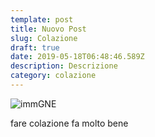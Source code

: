 ```yaml
---
template: post
title: Nuovo Post
slug: Colazione
draft: true
date: 2019-05-18T06:48:46.589Z
description: Descrizione
category: colazione
---
```

![](/media/image-0.jpg "immGNE")

fare colazione fa molto bene
